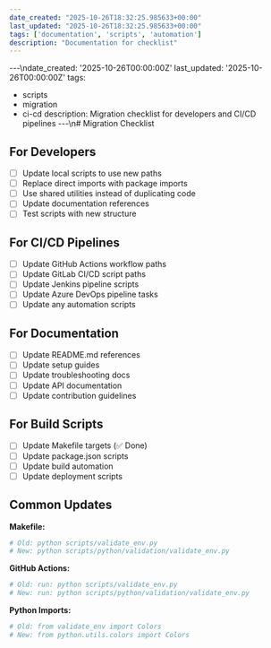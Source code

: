```yaml
---
date_created: "2025-10-26T18:32:25.985633+00:00"
last_updated: "2025-10-26T18:32:25.985633+00:00"
tags: ['documentation', 'scripts', 'automation']
description: "Documentation for checklist"
---
```


---\ndate_created: '2025-10-26T00:00:00Z'
last_updated: '2025-10-26T00:00:00Z'
tags:
- scripts
- migration
- ci-cd
description: Migration checklist for developers and CI/CD pipelines
---\n# Migration Checklist

## For Developers

- [ ] Update local scripts to use new paths
- [ ] Replace direct imports with package imports
- [ ] Use shared utilities instead of duplicating code
- [ ] Update documentation references
- [ ] Test scripts with new structure

## For CI/CD Pipelines

- [ ] Update GitHub Actions workflow paths
- [ ] Update GitLab CI/CD script paths
- [ ] Update Jenkins pipeline scripts
- [ ] Update Azure DevOps pipeline tasks
- [ ] Update any automation scripts

## For Documentation

- [ ] Update README.md references
- [ ] Update setup guides
- [ ] Update troubleshooting docs
- [ ] Update API documentation
- [ ] Update contribution guidelines

## For Build Scripts

- [ ] Update Makefile targets (✅ Done)
- [ ] Update package.json scripts
- [ ] Update build automation
- [ ] Update deployment scripts

## Common Updates

**Makefile:**

```makefile
# Old: python scripts/validate_env.py
# New: python scripts/python/validation/validate_env.py
```

**GitHub Actions:**

```yaml
# Old: run: python scripts/validate_env.py
# New: run: python scripts/python/validation/validate_env.py
```

**Python Imports:**

```python
# Old: from validate_env import Colors
# New: from python.utils.colors import Colors
```

